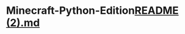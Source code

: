 # Minecraft-Python-Edition[README (2).md](https://github.com/TimurIpatko/Minecraft-Python-Edition/files/9337822/README.2.md)
